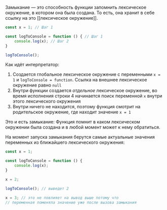 Замыкание — это способность функции запомнить лексическое окружение, в котором она была создана. То есть, она хранит в себе ссылку на это [[лексическое окружение]].

```js ln=true
const x = 1; // Шаг 1

const logToConsole = function () { // Шаг 1
	console.log(x); // Шаг 2
}

logToConsole();
```
Как идёт интерпретатор:
1) Создается глобальное лексическое окружение с переменными `х = 1` и `logToConsole = function`. Ссылка на внешнее лексическое окружение равно `null`
2) Внутри функции создается *отдельное* лексическое окружение, во время исполнения строки 4 начинается поиск переменной `x` внутри этого лексического окружения
3) Внутри ничего не находится, поэтому функция смотрит на родительское окружение, где находит значение `x = 1`

Это и есть замыкание: Функция помнит в каком лексическом окружении была создана и в любой момент может к нему обратиться.

На момент запуска замыкания берутся самые актуальные значения переменных из ближайшего лексического окружения:
```js ln=true
const x = 1;

const logToConsole = function () {
	console.log(x);
}

x = 2;

logToConsole(); // выведет 2

x = 3; // это не повлияет на вывод выше потому что
// переменная поменяла значение уже после вызова замыкания
```
